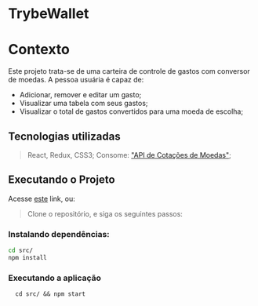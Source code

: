# TrybeWallet

# Contexto

Este projeto trata-se de uma carteira de controle de gastos com conversor de moedas. A pessoa usuária é capaz de:

 - Adicionar, remover e editar um gasto;
 - Visualizar uma tabela com seus gastos;
 - Visualizar o total de gastos convertidos para uma moeda de escolha;

## Tecnologias utilizadas

> React, Redux, CSS3;
> Consome: ["API de Cotações de Moedas"](https://docs.awesomeapi.com.br/api-de-moedas);

## Executando o Projeto

Acesse [este](https://caiocavalcante063.github.io/TrybeWallet/) link, ou:

> Clone o repositório, e siga os seguintes passos:

### Instalando dependências:
```bash
cd src/
npm install
``` 
### Executando a aplicação

  ```
    cd src/ && npm start
  ```
